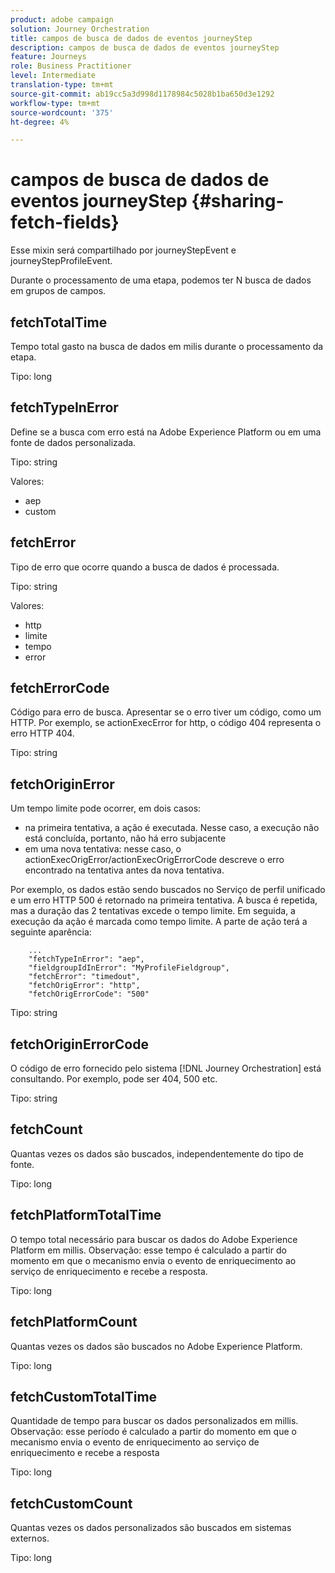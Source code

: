 ```yaml
---
product: adobe campaign
solution: Journey Orchestration
title: campos de busca de dados de eventos journeyStep
description: campos de busca de dados de eventos journeyStep
feature: Journeys
role: Business Practitioner
level: Intermediate
translation-type: tm+mt
source-git-commit: ab19cc5a3d998d1178984c5028b1ba650d3e1292
workflow-type: tm+mt
source-wordcount: '375'
ht-degree: 4%

---
```



# campos de busca de dados de eventos journeyStep {#sharing-fetch-fields}

Esse mixin será compartilhado por journeyStepEvent e journeyStepProfileEvent.

Durante o processamento de uma etapa, podemos ter N busca de dados em grupos de campos.

## fetchTotalTime

Tempo total gasto na busca de dados em milis durante o processamento da etapa.

Tipo: long

## fetchTypeInError

Define se a busca com erro está na Adobe Experience Platform ou em uma fonte de dados personalizada.

Tipo: string

Valores:
* aep
* custom

## fetchError

Tipo de erro que ocorre quando a busca de dados é processada.

Tipo: string

Valores:
* http
* limite
* tempo
* error

## fetchErrorCode

Código para erro de busca. Apresentar se o erro tiver um código, como um HTTP. Por exemplo, se actionExecError for http, o código 404 representa o erro HTTP 404.

Tipo: string

## fetchOriginError

Um tempo limite pode ocorrer, em dois casos:

* na primeira tentativa, a ação é executada. Nesse caso, a execução não está concluída, portanto, não há erro subjacente
* em uma nova tentativa: nesse caso, o actionExecOrigError/actionExecOrigErrorCode descreve o erro encontrado na tentativa antes da nova tentativa.

Por exemplo, os dados estão sendo buscados no Serviço de perfil unificado e um erro HTTP 500 é retornado na primeira tentativa. A busca é repetida, mas a duração das 2 tentativas excede o tempo limite. Em seguida, a execução da ação é marcada como tempo limite. A parte de ação terá a seguinte aparência:

```
    ...
    "fetchTypeInError": "aep",
    "fieldgroupIdInError": "MyProfileFieldgroup",
    "fetchError": "timedout",
    "fetchOrigError": "http",
    "fetchOrigErrorCode": "500"
```

Tipo: string

## fetchOriginErrorCode

O código de erro fornecido pelo sistema [!DNL Journey Orchestration] está consultando. Por exemplo, pode ser 404, 500 etc.

Tipo: string

## fetchCount

Quantas vezes os dados são buscados, independentemente do tipo de fonte.

Tipo: long

## fetchPlatformTotalTime

O tempo total necessário para buscar os dados do Adobe Experience Platform em millis. Observação: esse tempo é calculado a partir do momento em que o mecanismo envia o evento de enriquecimento ao serviço de enriquecimento e recebe a resposta.

Tipo: long

## fetchPlatformCount

Quantas vezes os dados são buscados no Adobe Experience Platform.

Tipo: long

## fetchCustomTotalTime

Quantidade de tempo para buscar os dados personalizados em millis. Observação: esse período é calculado a partir do momento em que o mecanismo envia o evento de enriquecimento ao serviço de enriquecimento e recebe a resposta

Tipo: long

## fetchCustomCount

Quantas vezes os dados personalizados são buscados em sistemas externos.

Tipo: long
